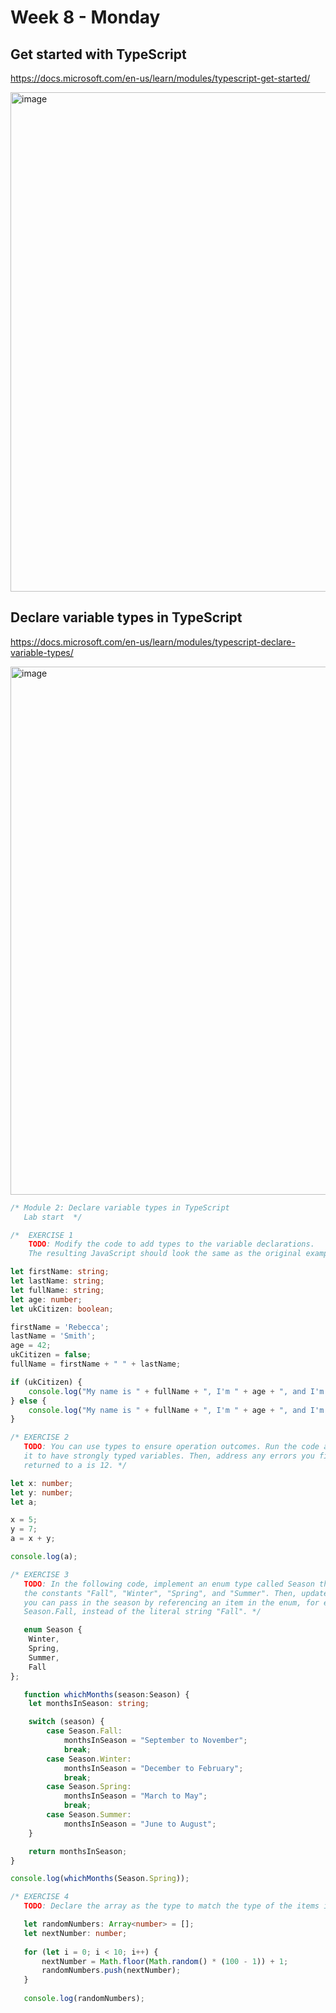 # Week 8 - Monday


## Get started with TypeScript

https://docs.microsoft.com/en-us/learn/modules/typescript-get-started/

<img width="799" alt="image" src="https://user-images.githubusercontent.com/86013814/171069987-deb80f43-b797-432b-9e91-5de4a10c6ca0.png">


## Declare variable types in TypeScript

https://docs.microsoft.com/en-us/learn/modules/typescript-declare-variable-types/

<img width="845" alt="image" src="https://user-images.githubusercontent.com/86013814/171073913-a6e0c297-8807-4b4e-88d2-aa77057752d6.png">

```typescript
/* Module 2: Declare variable types in TypeScript
   Lab start  */

/*  EXERCISE 1
    TODO: Modify the code to add types to the variable declarations. 
    The resulting JavaScript should look the same as the original example when you're done. */

let firstName: string;
let lastName: string;
let fullName: string;
let age: number;
let ukCitizen: boolean;

firstName = 'Rebecca';
lastName = 'Smith';
age = 42;
ukCitizen = false;
fullName = firstName + " " + lastName;

if (ukCitizen) {
    console.log("My name is " + fullName + ", I'm " + age + ", and I'm a citizen of the United Kingdom.");
} else {
    console.log("My name is " + fullName + ", I'm " + age + ", and I'm not a citizen of the United Kingdom.");
}

/* EXERCISE 2
   TODO: You can use types to ensure operation outcomes. Run the code as is and then modify 
   it to have strongly typed variables. Then, address any errors you find so that the result 
   returned to a is 12. */

let x: number;
let y: number;
let a;

x = 5;
y = 7;
a = x + y;

console.log(a);

/* EXERCISE 3
   TODO: In the following code, implement an enum type called Season that represents 
   the constants "Fall", "Winter", "Spring", and "Summer". Then, update the function so 
   you can pass in the season by referencing an item in the enum, for example 
   Season.Fall, instead of the literal string "Fall". */

   enum Season {
    Winter,
    Spring,
    Summer,
    Fall
};

   function whichMonths(season:Season) {
    let monthsInSeason: string;

    switch (season) {
        case Season.Fall:
            monthsInSeason = "September to November";
            break;
        case Season.Winter:
            monthsInSeason = "December to February";
            break;
        case Season.Spring:
            monthsInSeason = "March to May";
            break;
        case Season.Summer:
            monthsInSeason = "June to August";
    }

    return monthsInSeason;
}

console.log(whichMonths(Season.Spring));

/* EXERCISE 4
   TODO: Declare the array as the type to match the type of the items in the array. */

   let randomNumbers: Array<number> = [];
   let nextNumber: number;
   
   for (let i = 0; i < 10; i++) {
       nextNumber = Math.floor(Math.random() * (100 - 1)) + 1;
       randomNumbers.push(nextNumber);
   }
   
   console.log(randomNumbers);
```

